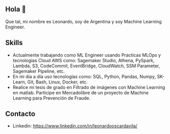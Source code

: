 ## Hola 👋
Que tal, mi nombre es Leonardo, soy de Argentina y soy Machine Learning Engineer.

## Skills
- Actualmente trabajando como ML Engineer usando Practicas MLOps y tecnologías Cloud AWS como: Sagemaker Studio, Athena, PySpark, Lambda, S3, CodeCommit, EventBridge, CloudWatch, SSM Parameter, Sagemaker Pipeline, etc.
- En mi día a día uso tecnologías como: SQL, Python, Pandas, Numpy, SK-Learn, Git, Bash, Linux, Docker, etc.
- Realice mi tesis de grado en Filtrado de imágenes con Machine Learning en matlab. Participe en Mercadolibre de un proyecto de Machine Learning para Prevención de Fraude.

## Contacto
- Linkedin: https://www.linkedin.com/in/leonardooscardavila/
<!--
**Leonardo1133/Leonardo1133** is a ✨ _special_ ✨ repository because its `README.md` (this file) appears on your GitHub profile.

Here are some ideas to get you started:

- 🔭 I’m currently working on ...
- 🌱 I’m currently learning ...
- 👯 I’m looking to collaborate on ...
- 🤔 I’m looking for help with ...
- 💬 Ask me about ...
- 📫 How to reach me: ...
- 😄 Pronouns: ...
- ⚡ Fun fact: ...
-->
